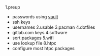 1.preup
+   passwords using
[vault](http://docs.ansible.com/ansible/playbooks_best_practices.html#best-practices-for-variables-and-vaults)
+   ssh keys
+   usernames
2.usable
3.pacman
4.dotfiles
+   gitlab.com keys
4.software
+   sort packages
5.wifi
+   use lookup file
8.htpc
+   configure most htpc packages
